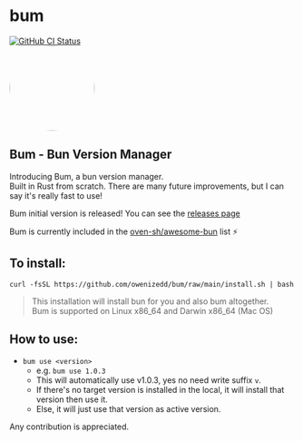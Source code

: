 # bum
<a href="https://github.com/owenizedd/bum/actions/workflows/rust.yml"><img alt="GitHub CI Status" src="https://img.shields.io/github/actions/workflow/status/owenizedd/bum/rust.yml?label=CI&logo=GitHub"></a> <br/>
<img src="https://github.com/owenizedd/bum/assets/26961166/b231b1ff-dcde-4cc1-a0de-fa0f4964e54e" height="auto" width="150" style="border-radius:50%">
<br/>     


## Bum - Bun Version Manager   

Introducing Bum, a bun version manager.  
Built in Rust from scratch.
There are many future improvements, but I can say it's really fast to use!

Bum initial version is released! You can see the [releases page](https://github.com/owenizedd/bum/releases)

Bum is currently included in the [oven-sh/awesome-bun](https://github.com/oven-sh/awesome-bun) list ⚡️

## To install:
`curl -fsSL https://github.com/owenizedd/bum/raw/main/install.sh | bash`
> This installation will install bun for you and also bum altogether.  
> Bum is supported on Linux x86_64 and Darwin x86_64 (Mac OS)

## How to use:
- `bum use <version>`
   - e.g. `bum use 1.0.3`
   - This will automatically use v1.0.3, yes no need write suffix `v`.
   - If there's no target version is installed in the local, it will install that version then use it.
   - Else, it will just use that version as active version.

Any contribution is appreciated.
